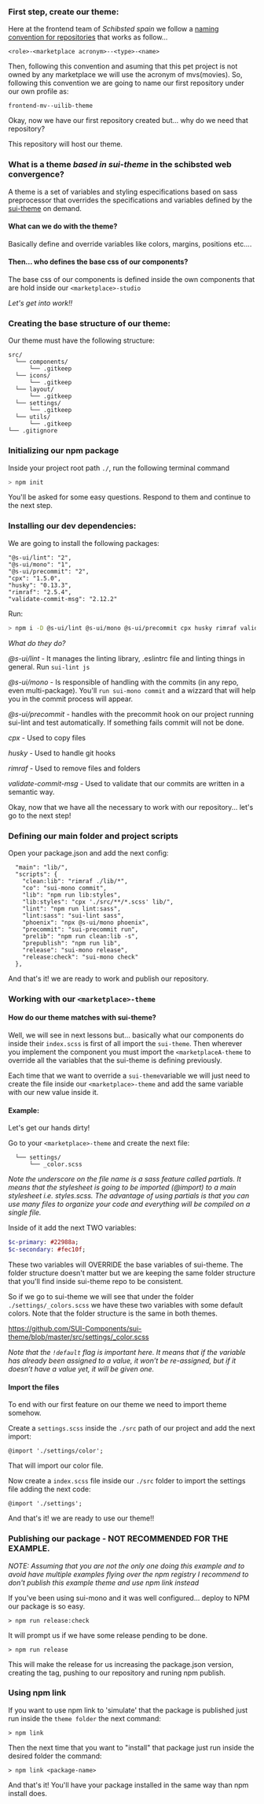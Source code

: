 ### First step, create our theme:

Here at the frontend team of *Schibsted spain* we follow a [naming convention for repositories](https://confluence.schibsted.io/display/ST/Github+Enterprise+Nomenclature) that works as follow...
```
<role>-<marketplace acronym>--<type>-<name>
```

Then, following this convention and asuming that this pet project is not owned by any marketplace we will use the acronym of mvs(movies). So, following this convention we are going to name our first repository under our own profile as:

```
frontend-mv--uilib-theme
```

Okay, now we have our first repository created but... why do we need that repository?

This repository will host our theme.

### What is a theme _based in sui-theme_ in the schibsted web convergence?

A theme is a set of variables and styling especifications based on sass preprocessor that overrides the specifications and variables defined by the [sui-theme](https://github.com/SUI-Components/sui-theme) on demand.

#### What can we do with the theme?

Basically define and override variables like colors, margins, positions etc....

#### Then... who defines the base css of our components?

The base css of our components is defined inside the own components that are hold inside our `<marketplace>-studio`

*Let's get into work!!*

### Creating the base structure of our theme:

Our theme must have the following structure:
```
src/
  └── components/
      └── .gitkeep
  └── icons/
      └── .gitkeep
  └── layout/
      └── .gitkeep
  └── settings/
      └── .gitkeep
  └── utils/
      └── .gitkeep
└── .gitignore
```

### Initializing our npm package

Inside your project root path `./`, run the following terminal command

```sh
> npm init
```

You'll be asked for some easy questions. Respond to them and continue to the next step.

### Installing our dev dependencies:
We are going to install the following packages:

    "@s-ui/lint": "2",
    "@s-ui/mono": "1",
    "@s-ui/precommit": "2",
    "cpx": "1.5.0",
    "husky": "0.13.3",
    "rimraf": "2.5.4",
    "validate-commit-msg": "2.12.2"

Run:
```sh
> npm i -D @s-ui/lint @s-ui/mono @s-ui/precommit cpx husky rimraf validate-commit-msg
```

*What do they do?*

*@s-ui/lint* - It manages the linting library, .eslintrc file and linting things in general. Run `sui-lint js`

*@s-ui/mono* - Is responsible of handling with the commits (in any repo, even multi-package). You'll `run sui-mono commit` and a wizzard that will help you in the commit process will appear.

*@s-ui/precommit* - handles with the precommit hook on our project running sui-lint and test automatically. If something fails commit will not be done.

*cpx* - Used to copy files

*husky* - Used to handle git hooks

*rimraf* - Used to remove files and folders

*validate-commit-msg* - Used to validate that our commits are written in a semantic way.


Okay, now that we have all the necessary to work with our repository... let's go to the next step!

### Defining our main folder and project scripts

Open your package.json and add the next config:

```
  "main": "lib/",
  "scripts": {
    "clean:lib": "rimraf ./lib/*",
    "co": "sui-mono commit",
    "lib": "npm run lib:styles",
    "lib:styles": "cpx './src/**/*.scss' lib/",
    "lint": "npm run lint:sass",
    "lint:sass": "sui-lint sass",
    "phoenix": "npx @s-ui/mono phoenix",
    "precommit": "sui-precommit run",
    "prelib": "npm run clean:lib -s",
    "prepublish": "npm run lib",
    "release": "sui-mono release",
    "release:check": "sui-mono check"
  },
```

And that's it! we are ready to work and publish our repository.


### Working with our `<marketplace>-theme`

#### How do our theme matches with sui-theme?

Well, we will see in next lessons but... basically what our components do inside their `index.scss` is first of all import the `sui-theme`. Then wherever you implement the component you must import the `<marketplaceA-theme` to override all the variables that the sui-theme is defining previously.

Each time that we want to override a `sui-theme`variable we will just need to create the file inside our `<marketplace>-theme` and add the same variable with our new value inside it.

#### Example:

Let's get our hands dirty!

Go to your `<marketplace>-theme` and create the next file:
```
  └── settings/
      └── _color.scss
```

_Note the underscore on the file name is a sass feature called partials. It means that the stylesheet is going to be imported (@import) to a main stylesheet i.e. styles.scss. The advantage of using partials is that you can use many files to organize your code and everything will be compiled on a single file._

Inside of it add the next TWO variables:

```sass
$c-primary: #22988a;
$c-secondary: #fec10f;
```

These two variables will OVERRIDE the base variables of sui-theme. The folder structure doesn't matter but we are keeping the same folder structure that you'll find inside sui-theme repo to be consistent.

So if we go to sui-theme we will see that under the folder `./settings/_colors.scss` we have these two variables with some default colors. Note that the folder structure is the same in both themes.

https://github.com/SUI-Components/sui-theme/blob/master/src/settings/_color.scss

_Note that the `!default` flag is important here. It means that if the variable has already been assigned to a value, it won’t be re-assigned, but if it doesn’t have a value yet, it will be given one._
      
#### Import the files

To end with our first feature on our theme we need to import theme somehow.

Create a `settings.scss` inside the `./src` path of our project and add the next import:

```
@import './settings/color';
```

That will import our color file.

Now create a `index.scss` file inside our `./src` folder to import the settings file adding the next code:

```
@import './settings';
```

And that's it! we are ready to use our theme!!


### Publishing our package - NOT RECOMMENDED FOR THE EXAMPLE.

_NOTE: Assuming that you are not the only one doing this example and to avoid have multiple examples flying over the npm registry I recommend to don't publish this example theme and use npm link instead_

If you've been using sui-mono and it was well configured... deploy to NPM our package is so easy.

```ssh
> npm run release:check
```

It will prompt us if we have some release pending to be done.

```ssh
> npm run release
```

This will make the release for us increasing the package.json version, creating the tag, pushing to our repository and runing npm publish.

### Using npm link

If you want to use npm link to 'simulate' that the package is published just run inside the `theme folder` the next command:

```
> npm link
```

Then the next time that you want to "install" that package just run inside the desired folder the command:

```
> npm link <package-name>
```

And that's it! You'll have your package installed in the same way than npm install does.
